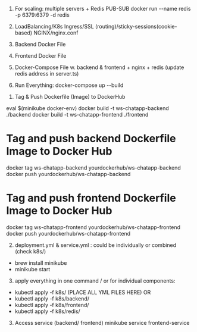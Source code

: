 1. For scaling: multiple servers + Redis PUB-SUB
docker run --name redis -p 6379:6379 -d redis 

2. LoadBalancing/K8s Ingress/SSL (routing)/sticky-sessions(cookie-based) NGINX/nginx.conf

3. Backend Docker File
4. Frontend Docker File
5. Docker-Compose File w. backend & frontend + nginx + redis (update redis address in server.ts) 

6. Run Everything: docker-compose up --build

<!-- k8s deployment -->
1. Tag & Push Dockerfile (Image) to DockerHub
<!-- Minikube : you can load images directly without pushing. -->
<!-- Alternatively, if you want to skip DockerHub and load directly into Minikube: -->
<!-- image is built inside the Minikube VM/container without needing to push to Docker Hub-->
eval $(minikube docker-env)
docker build -t ws-chatapp-backend ./backend
docker build -t ws-chatapp-frontend ./frontend

# Tag and push backend Dockerfile Image to Docker Hub 
docker tag ws-chatapp-backend yourdockerhub/ws-chatapp-backend
docker push yourdockerhub/ws-chatapp-backend

# Tag and push frontend Dockerfile Image to Docker Hub
docker tag ws-chatapp-frontend yourdockerhub/ws-chatapp-frontend
docker push yourdockerhub/ws-chatapp-frontend

<!-- could be on base folder directly -->
2. deployment.yml & service.yml : could be individually or combined (check k8s/)

<!-- start minikube k8s-cluster first -->
- brew install minikube
- minikube start

3. apply everything in one command / or for individual components:
- kubectl apply -f k8s/ (PLACE ALL YML FILES HERE)
OR
- kubectl apply -f k8s/backend/
- kubectl apply -f k8s/frontend/
- kubectl apply -f k8s/redis/

3. Access service (backend/ frontend)
minikube service frontend-service

